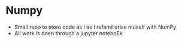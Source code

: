 # Numpy
- Small repo to store code as I as I refamiliarise muself with NumPy
- All work is doen through a jupyter noteboEk
